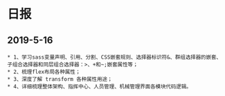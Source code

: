 # 日报

## 2019-5-16
	* 1、学习sass变量声明、引用、分割、CSS嵌套规则、选择器标识符&、群组选择器的嵌套、子组合选择器和同层组合选择器：>、+和~;嵌套属性等；
	* 2、梳理flex布局各种属性；
	* 3、深度了解 transform 各种属性用途；
	* 4、详细梳理整体架构、指挥中心、人员管理、机械管理界面各模块代码逻辑。
